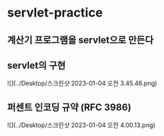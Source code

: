 # servlet-practice

## 계산기 프로그램을 servlet으로 만든다

## servlet의 구현
![](../Desktop/스크린샷 2023-01-04 오전 3.45.46.png)

## 퍼센트 인코딩 규약 (RFC 3986)
![](../Desktop/스크린샷 2023-01-04 오전 4.00.13.png)